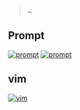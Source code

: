 > ~

## Prompt

[![prompt](http://i.imgur.com/rP0NpZS.png)]()
[![prompt](http://i.imgur.com/qwx7UJI.png)]()


## vim

[![vim](http://i.imgur.com/jbbY3bZ.png)]()

